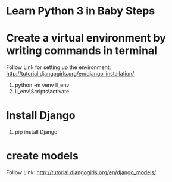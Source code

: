 # Learn Python 3 in Baby Steps

# Create a virtual environment by writing commands in terminal
Follow Link for setting up the environment: http://tutorial.djangogirls.org/en/django_installation/
 1) python -m venv ll_env
 2) ll_env\Scripts\activate

# Install Django
 1) pip install Django

# create models
Follow Link: http://tutorial.djangogirls.org/en/django_models/